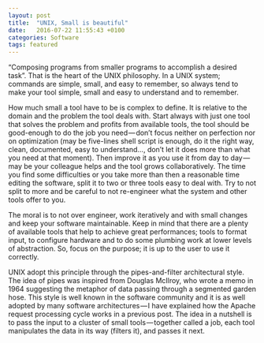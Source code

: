 ```yaml
---
layout: post
title:  "UNIX, Small is beautiful"
date:   2016-07-22 11:55:43 +0100
categories: Software
tags: featured
---
```


“Composing programs from smaller programs to accomplish a desired task”.
That is the heart of the UNIX philosophy.
In a UNIX system; commands are simple, small, and easy to remember, so always tend to make your tool simple, small and easy to understand and to remember.

How much small a tool have to be is complex to define. It is relative to the domain and the problem the tool deals with.
Start always with just one tool that solves the problem and profits from available tools, the tool should be good-enough to do the job you need — don’t focus neither on perfection nor on optimization (may be five-lines shell script is enough, do it the right way, clean, documented, easy to understand…, don’t let it does more than what you need at that moment).
Then improve it as you use it from day to day — may be your colleague helps and the tool grows collaboratively.
The time you find some difficulties or you take more than then a reasonable time editing the software, split it to two or three tools easy to deal with. Try to not split to more and be careful to not re-engineer what the system and other tools offer to you.

The moral is to not over engineer, work iteratively and with small changes and keep your software maintainable.
Keep in mind that there are a plenty of available tools that help to achieve great performances; tools to format input, to configure hardware and to do some plumbing work at lower levels of abstraction.
So, focus on the purpose; it is up to the user to use it correctly.

UNIX adopt this principle through the pipes-and-filter architectural style.
The idea of pipes was inspired from Douglas McIlroy, who wrote a memo in 1964 suggesting the metaphor of data passing through a segmented garden hose.
This style is well known in the software community and it is as well adopted by many software architectures — I have explained how the Apache request processing cycle works in a previous post.
The idea in a nutshell is to pass the input to a cluster of small tools — together called a job, each tool manipulates the data in its way (filters it), and passes it next.
